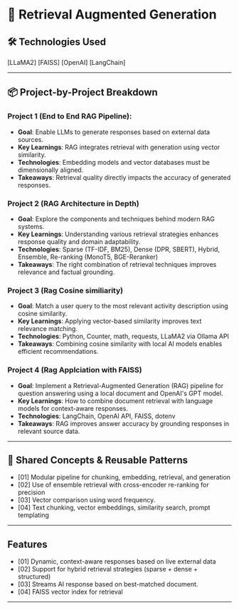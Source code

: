 # 🚀 Retrieval Augmented Generation

## 🛠️ Technologies Used

[LLaMA2] [FAISS] [OpenAI] [LangChain]

---

## 📦 Project-by-Project Breakdown

### Project 1 (End to End RAG Pipeline): 
- **Goal**: Enable LLMs to generate responses based on external data sources.
- **Key Learnings**: RAG integrates retrieval with generation using vector similarity.
- **Technologies**: Embedding models and vector databases must be dimensionally aligned.
- **Takeaways**: Retrieval quality directly impacts the accuracy of generated responses.

### Project 2 (RAG Architecture in Depth)
- **Goal**: Explore the components and techniques behind modern RAG systems.
- **Key Learnings**: Understanding various retrieval strategies enhances response quality and domain adaptability.
- **Technologies**: Sparse (TF-IDF, BM25), Dense (DPR, SBERT), Hybrid, Ensemble, Re-ranking (MonoT5, BGE-Reranker)
- **Takeaways**: The right combination of retrieval techniques improves relevance and factual grounding.

### Project 3 (Rag Cosine similiarity)

- **Goal**: Match a user query to the most relevant activity description using cosine similarity.
- **Key Learnings**: Applying vector-based similarity improves text relevance matching.
- **Technologies**: Python, Counter, math, requests, LLaMA2 via Ollama API
- **Takeaways**: Combining cosine similarity with local AI models enables efficient recommendations.

### Project 4 (Rag Applciation with FAISS)

- **Goal**: Implement a Retrieval-Augmented Generation (RAG) pipeline for question answering using a local document and OpenAI's GPT model.
- **Key Learnings**: How to combine document retrieval with language models for context-aware responses.
- **Technologies**: LangChain, OpenAI API, FAISS, dotenv
- **Takeaways**: RAG improves answer accuracy by grounding responses in relevant source data.

---

## 🔄 Shared Concepts & Reusable Patterns

- [01] Modular pipeline for chunking, embedding, retrieval, and generation
- [02] Use of ensemble retrieval with cross-encoder re-ranking for precision
- [03] Vector comparison using word frequency.
- [04] Text chunking, vector embeddings, similarity search, prompt templating

---

## Features

- [01] Dynamic, context-aware responses based on live external data
- [02] Support for hybrid retrieval strategies (sparse + dense + structured)
- [03] Streams AI response based on best-matched document.
- [04] FAISS vector index for retrieval

---